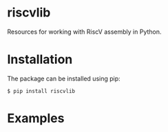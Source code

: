 # riscvlib

Resources for working with RiscV assembly in Python. 

# Installation
The package can be installed using pip:

    $ pip install riscvlib

# Examples